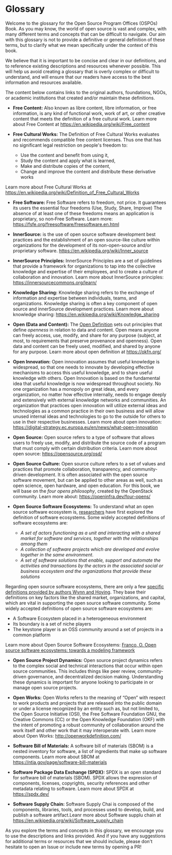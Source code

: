 # Glossary

Welcome to the glossary for the Open Source Program Offices (OSPOs) Book. As you may know, the world of open source is vast and complex,
with many different terms and concepts that can be difficult to navigate. Our aim with this glossary is not to provide a definitive or general definition
of these terms, but to clarify what we mean specifically under the context of this book.

We believe that it is important to be concise and clear in our definitions, and to reference existing descriptions and resources whenever possible.
This will help us avoid creating a glossary that is overly complex or difficult to understand, and will ensure that our readers have access to the best
information and resources available.

The content below contains links to the original authors, foundations, NGOs, or academic institutions that created and/or maintain these definitions.

* **Free Content:** Also known as libre content, libre information, or free information, is any kind of functional work, work of art, or other creative content that meets the definition of a free cultural work. Learn more about Free Content at <https://en.wikipedia.org/wiki/Free_content>

* **Free Cultural Works:** The Definition of Free Cultural Works evaluates and recommends compatible free content licenses. Thus one that has no significant legal restriction on people's freedom to:
  * Use the content and benefit from using it,
  * Study the content and apply what is learned,
  * Make and distribute copies of the content,
  * Change and improve the content and distribute these derivative works

Learn more about Free Cultural Works at <https://en.wikipedia.org/wiki/Definition_of_Free_Cultural_Works>

* **Free Software:** Free Software refers to freedom, not price. It guarantees its users the essential four freedoms (Use, Study, Share, Improve) The absence of at least one of these freedoms means an application is proprietary, so non‐Free Software. Learn more: <https://fsfe.org/freesoftware/freesoftware.en.html>
* **InnerSource:** is the use of open source software development best practices and the establishment of an open source-like culture within organizations
for the development of its non-open-source and/or proprietary software. <https://en.wikipedia.org/wiki/Inner_source>

* **InnerSource Principles:** InnerSource Principles are a set of guidelines that provide a framework for organizations
to tap into the collective knowledge and expertise of their employees, and to create a culture of collaboration and innovation.
Learn more about InnerSource principles: <https://innersourcecommons.org/learn/>

* **Knowledge Sharing:** Knowledge sharing refers to the exchange of information and expertise between individuals, teams, and organizations.
Knowledge sharing is often a key component of open source and innerSource development practices. Learn more about knowledge sharing: <https://en.wikipedia.org/wiki/Knowledge_sharing>

* **Open (Data and Content):** The [Open Definition](http://opendefinition.org/od/2.1/en/) sets out principles that define *openness* in relation to data and content. Open means anyone can freely access, use, modify, and share for any purpose (subject, at most, to requirements that preserve provenance and openness). Open data and content can be freely used, modified, and shared by anyone for any purpose. Learn more about open definition at <https://okfn.org/>

* **Open Innovation:** Open innovation assumes that useful knowledge is widespread, so that one needs to innovate by developing effective mechanisms to access this useful knowledge, and to share useful knowledge with others. Open Innovation is based on the fundamental idea that useful knowledge is now widespread throughout society.  No one organization has a monopoly on great ideas, and every organization, no matter how effective internally, needs to engage deeply and extensively with external knowledge networks and communities.  An organization that practices open innovation will utilize external ideas and technologies as a common practice in their own business and will allow unused internal ideas and technologies to go to the outside for others to use in their respective businesses. Learn more about open innovation: <https://digital-strategy.ec.europa.eu/en/news/what-open-innovation>

* **Open Source:** Open source refers to a type of software that allows users to freely use, modify, and distribute
the source code of a program that must comply with certain distribution criteria. Learn more about open source: <https://opensource.org/osd/>

* **Open Source Culture:** Open source culture refers to a set of values and practices that promote collaboration, transparency,
and community-driven development. It is often associated with the open source software movement, but can be applied to other
areas as well, such as open science, open hardware, and open education. For this book, we will base on the *four opens philosophy*, created by the OpenStack community. Learn more about: <https://openinfra.dev/four-opens/>

* **Open Source Software Ecosystems:** To understand what an open source software ecosystem is, [researchers](https://upcommons.upc.edu/handle/2117/87103) have first explored the definition of software ecosystems. Some widely accepted definitions of software ecosystems are:
  * *A set of actors functioning as a unit and interacting with a shared market for software and services, together with the relationships among them*
  * *A collection of software projects which are developed and evolve together in the same environment*.
  * *A set of software solutions that enable, support and automate the activities and transactions by the actors in the associated social or business ecosystem and the organizations that provide these solutions*

Regarding open source software ecosystems, there are only a few [specific definitions provided by authors Wynn and Hoving](https://upcommons.upc.edu/handle/2117/87103). They base their definitions on key factors like the shared market, organizations, and capital, which are vital in supporting the open source software community. Some widely accepted definitions of open source software ecosystems are:

  * A Software Ecosystem placed in a heterogeneous environment
  * Its boundary is a set of niche players
  * The keystone player is an OSS community around a set of projects in a common platform

Learn more about Open Source Software Ecosystems: [Franco, O. Open source software ecosystems: towards a modeling framework](https://upcommons.upc.edu/handle/2117/87103)

* **Open Source Project Dynamics:** Open source project dynamics refers to the complex social and technical interactions that occur within
open source communities. This includes things like peer review, community-driven governance, and decentralized
decision making. Understanding these dynamics is important for anyone looking to participate in or manage open source projects.

* **Open Works:** Open Works refers to the meaning of “Open” with respect to work products and projects that are released into the public domain
or under a license recognized by an entity such as, but not limited to, the Open Source Initiative (OSI), the Free Software Foundation GNU,
the Creative Commons (CC) or the Open Knowledge Foundation (OKF) with the intent of promoting a robust community of collaboration around
the work itself and other work that it may interoperate with. Learn more about Open Works: <http://openworkdefinition.com/>

* **Software Bill of Materials:** A software bill of materials (SBOM) is a nested inventory for software, a list of ingredients that make up software components. Learn more about SBOM at <https://ntia.gov/page/software-bill-materials>

* **Software Package Data Exchange (SPDX):** SPDX is an open standard for software bill of materials (SBOM). SPDX allows the expression of components, licenses, copyrights, security references and other metadata relating to software. Learn more about SPDX at <https://spdx.dev/>

* **Software Supply Chain:** Software Supply Chai is composed of the components, libraries, tools, and processes used to develop, build, and publish a software artifact.Leanr more about Software supplu chain at <https://en.wikipedia.org/wiki/Software_supply_chain>

As you explore the terms and concepts in this glossary, we encourage you to use the descriptions and links provided.
And if you have any suggestions for additional terms or resources that we should include, please don't hesitate to open an Issue or include new terms by
opening a PR!
